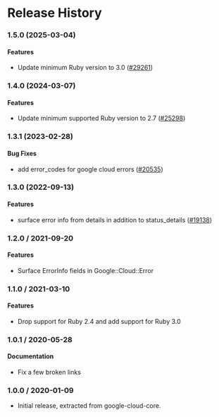 # Release History

### 1.5.0 (2025-03-04)

#### Features

* Update minimum Ruby version to 3.0 ([#29261](https://github.com/googleapis/google-cloud-ruby/issues/29261)) 

### 1.4.0 (2024-03-07)

#### Features

* Update minimum supported Ruby version to 2.7 ([#25298](https://github.com/googleapis/google-cloud-ruby/issues/25298)) 

### 1.3.1 (2023-02-28)

#### Bug Fixes

* add error_codes for google cloud errors ([#20535](https://github.com/googleapis/google-cloud-ruby/issues/20535)) 

### 1.3.0 (2022-09-13)

#### Features

* surface error info from details in addition to status_details ([#19138](https://github.com/googleapis/google-cloud-ruby/issues/19138)) 

### 1.2.0 / 2021-09-20

#### Features

* Surface ErrorInfo fields in Google::Cloud::Error

### 1.1.0 / 2021-03-10

#### Features

* Drop support for Ruby 2.4 and add support for Ruby 3.0

### 1.0.1 / 2020-05-28

#### Documentation

* Fix a few broken links

### 1.0.0 / 2020-01-09

* Initial release, extracted from google-cloud-core.
